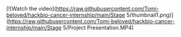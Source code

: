 [![Watch the video](https://raw.githubusercontent.com/Tomi-beloved/hackbio-cancer-internship/main/Stage 5/thumbnail1.png)](https://raw.githubusercontent.com/Tomi-beloved/hackbio-cancer-internship/main/Stage 5/Project Presentation.MP4)
